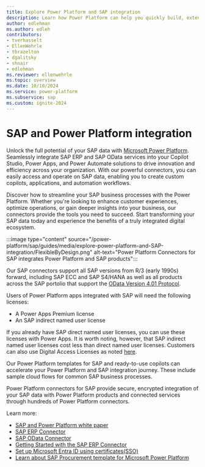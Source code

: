 ```yaml
---
title: Explore Power Platform and SAP integration
description: Learn how Power Platform can help you quickly build, extend, and deploy solutions that improve daily workflows that interact with SAP.
author: edlehman
ms.author: edleh
contributors: 
- tverhasselt
- EllenWehrle
- tbrazelton
- dgalitsky
- shnair
- edlehman
ms.reviewer: ellenwehrle
ms.topic: overview
ms.date: 10/10/2024
ms.service: power-platform
ms.subservice: sap
ms.custom: ignite-2024
---
```


# SAP and Power Platform integration

Unlock the full potential of your SAP data with [Microsoft Power Platform](/power-platform/). Seamlessly integrate SAP ERP and SAP OData services into your Copilot Studio, Power Apps, and Power Automate solutions to drive innovation and efficiency across your organization. With our powerful connectors, you can easily access and operate on SAP data, enabling you to create custom copilots, applications, and automation workflows.

Discover how to streamline your SAP business processes with the Power Platform. Whether you're looking to enhance customer experiences, optimize operations, or gain deeper insights into your business, our connectors provide the tools you need to succeed. Start transforming your SAP data today and experience the benefits of a truly integrated digital ecosystem.

:::image type="content" source="/power-platform/sap/guides/media/explore-power-platform-and-SAP-integration/FlexibleByDesign.png" alt-text="Power Platform Connectors for SAP integrates Power Platform and SAP products":::

Our SAP connectors support all SAP versions from R/3 (early 1990s) forward, including SAP ECC and SAP S4/HANA as well as all products across the SAP portolio that support the [OData Version 4.01 Protocol](https://docs.oasis-open.org/odata/odata/v4.01/odata-v4.01-part1-protocol.html).

Users of Power Platform apps integrated with SAP will need the following licenses:
 - A Power Apps Premium license
 - An SAP indirect named user license

If you already have SAP direct named user licenses, you can use these licenses with Power Apps. It is worth noting, however, that SAP indirect named user licenses cost less than direct named user licenses. Customers can also use Digital Access Licenses as noted [here](https://help.sap.com/docs/SAP_S4HANA_ON-PREMISE/999033817c60412f88303c6d6a80c348/4786b16cae0047279eac879b7701d044.html?version=2021.001&locale=en-US).

Our Power Platform templates for SAP and ready-to-use copilots can accelerate your Power Platform and SAP integration journey. These include sample cloud flows for common SAP business processes.

Power Platform connectors for SAP provide secure, encrypted integration of your SAP data with Power Platform products and connected services through hundreds of Power Platform connectors.

Learn more:
 - [SAP and Power Platform white paper](https://go.microsoft.com/fwlink/?linkid=2294900)
 - [SAP ERP Connector](/connectors/saperp/)
 - [SAP OData Connector](/connectors/sapodata/)
 - [Getting Started with the SAP ERP Connector](guides/getting-started-with-the-sap-erp-connector.md)
 - [Set up Microsoft Entra ID using certificates(SSO)](guides/set-up-microsoft-entra-id-with-certificates.md)
 - [Learn about SAP Procurement template for Microsoft Power Platform](/power-platform/enterprise-templates/finance/sap-procurement/overview)

